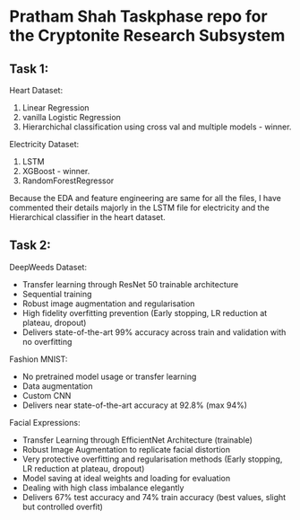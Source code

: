 # Pratham Shah Taskphase repo for the Cryptonite Research Subsystem

## Task 1:

Heart Dataset:
1. Linear Regression
2. vanilla Logistic Regression
3. Hierarchichal classification using cross val and multiple models - winner.

Electricity Dataset:
1. LSTM
2. XGBoost - winner.
3. RandomForestRegressor

Because the EDA and feature engineering are same for all the files, I have commented their details majorly in the LSTM file for electricity and the Hierarchical classifier in the heart dataset.

## Task 2:

DeepWeeds Dataset:
- Transfer learning through ResNet 50 trainable architecture
- Sequential training
- Robust image augmentation and regularisation
- High fidelity overfitting prevention (Early stopping, LR reduction at plateau, dropout)
- Delivers state-of-the-art 99% accuracy across train and validation with no overfitting

Fashion MNIST:
- No pretrained model usage or transfer learning
- Data augmentation
- Custom CNN
- Delivers near state-of-the-art accuracy at 92.8% (max 94%)

Facial Expressions:
- Transfer Learning through EfficientNet Architecture (trainable)
- Robust Image Augmentation to replicate facial distortion
- Very protective overfitting and regularisation methods (Early stopping, LR reduction at plateau, dropout)
- Model saving at ideal weights and loading for evaluation
- Dealing with high class imbalance elegantly
- Delivers 67% test accuracy and 74% train accuracy (best values, slight but controlled overfit)
